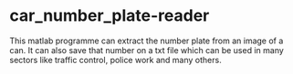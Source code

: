 # car_number_plate-reader
This matlab programme can extract the number plate from an image of a can. 
It can also save that number on a txt file which can be used in many 
sectors like traffic control, police work and many others.
